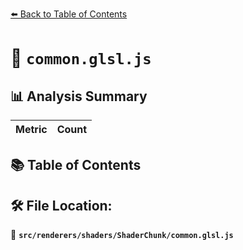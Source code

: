 [⬅️ Back to Table of Contents](../../../../index.md)

# 📄 `common.glsl.js`

## 📊 Analysis Summary

| Metric | Count |
|--------|-------|

## 📚 Table of Contents


## 🛠️ File Location:
📂 **`src/renderers/shaders/ShaderChunk/common.glsl.js`**